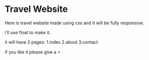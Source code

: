 # Travel Website

Here is travel website made using css and it will be fully responsive.

i'll use float to make it.

it will have 3 pages:
1.index
2.about
3.contact

if you like it please give a ⭐ 